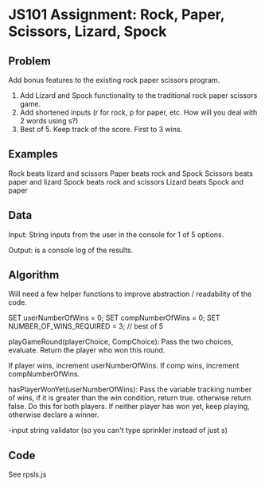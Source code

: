 # JS101 Assignment: Rock, Paper, Scissors, Lizard, Spock


## Problem
Add bonus features to the existing rock paper scissors program.

1. Add Lizard and Spock functionality to the traditional rock paper scissors game.
2. Add shortened inputs (r for rock, p for paper, etc. How will you deal with 2 words using s?)
3. Best of 5. Keep track of the score. First to 3 wins.

## Examples
Rock beats lizard and scissors
Paper beats rock and Spock
Scissors beats paper and lizard
Spock beats rock and scissors
Lizard beats Spock and paper 

## Data
Input: String inputs from the user in the console for 1 of 5 options.

Output: is a console log of the results.

## Algorithm
Will need a few helper functions to improve abstraction / readability of the code.

SET userNumberOfWins = 0;
SET compNumberOfWins = 0;
SET NUMBER_OF_WINS_REQUIRED = 3; // best of 5

playGameRound(playerChoice, CompChoice):
Pass the two choices, evaluate. Return the player who won this round.

If player wins, increment userNumberOfWins.
If comp wins, increment compNumberOfWins.

hasPlayerWonYet(userNumberOfWins):
Pass the variable tracking number of wins, if it is greater than the win condition, return true. otherwise return false.
Do this for both players. If neither player has won yet, keep playing, otherwise declare a winner.

-input string validator (so you can't type sprinkler instead of just s)

## Code
See rpsls.js